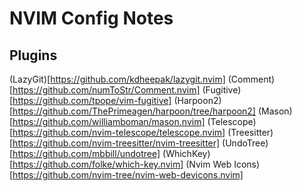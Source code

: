 # NVIM Config Notes
## Plugins
(LazyGit)[https://github.com/kdheepak/lazygit.nvim]
(Comment)[https://github.com/numToStr/Comment.nvim]
(Fugitive)[https://github.com/tpope/vim-fugitive]
(Harpoon2)[https://github.com/ThePrimeagen/harpoon/tree/harpoon2]
(Mason)[https://github.com/williamboman/mason.nvim]
(Telescope)[https://github.com/nvim-telescope/telescope.nvim]
(Treesitter)[https://github.com/nvim-treesitter/nvim-treesitter]
(UndoTree)[https://github.com/mbbill/undotree]
(WhichKey)[https://github.com/folke/which-key.nvim]
(Nvim Web Icons)[https://github.com/nvim-tree/nvim-web-devicons.nvim]
